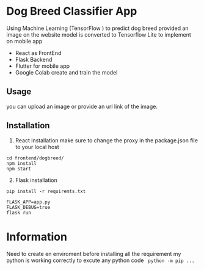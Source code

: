 # Dog Breed Classifier App

Using Machine Learning (TensorFlow ) to predict dog breed provided an image on the website
model is converted to Tensorflow Lite to implement on mobile app

- React as FrontEnd
- Flask Backend
- Flutter for mobile app
- Google Colab create and train the model

## Usage

you can upload an image or provide an url link of the image.

## Installation

1. React installation
   make sure to change the proxy in the package.json file to your local host

```
cd frontend/dogbreed/
npm install
npm start

```

2. Flask installation

```
pip install -r requiremts.txt

FLASK_APP=app.py
FLASK_DEBUG=true
flask run
```

# Information

Need to create en enviroment before installing all the requirement
my python is working correctly to excute any python code ` python -m pip ...`
